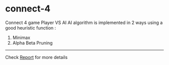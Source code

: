 # connect-4
Connect 4 game 
Player VS AI 
AI algorithm is implemented in 2 ways using a good heuristic function :
1. Minimax
2. Alpha Beta Pruning
---
Check [Report](https://github.com/seifgneedy/Connect-4/blob/master/AI-connet-4.pdf) for more details
